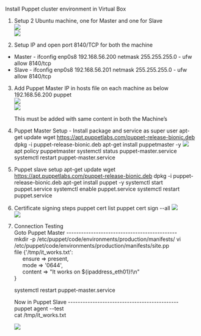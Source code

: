 Install Puppet cluster environment in Virtual Box

1. Setup 2 Ubuntu machine, one for Master and one for Slave</br>
![](https://i.imgur.com/Znmmhor.png)</br>
![](https://i.imgur.com/2gUvPET.png)

2. Setup IP and open port 8140/TCP for both the machine
* Master
        - ifconfig enp0s8 192.168.56.200 netmask 255.255.255.0
        - ufw allow 8140/tcp
* Slave
        - ifconfig enp0s8 192.168.56.201 netmask 255.255.255.0
        - ufw allow 8140/tcp

3. Add Puppet Master IP in hosts file on each machine as below</br>
192.168.56.200 puppet</br>
![](https://i.imgur.com/IIib4Qr.png)</br>
![](https://i.imgur.com/Ut38wvR.png)

    This must be added with same content in both the Machine’s

4. Puppet Master Setup - Install package and service as super user
apt-get update
wget https://apt.puppetlabs.com/puppet-release-bionic.deb
dpkg -i puppet-release-bionic.deb
apt-get install puppetmaster -y
![](https://i.imgur.com/L8XKP2D.png)</br>
apt policy puppetmaster
systemctl status puppet-master.service
systemctl restart puppet-master.service

5. Puppet slave setup
apt-get update
wget https://apt.puppetlabs.com/puppet-release-bionic.deb
dpkg -i puppet-release-bionic.deb
apt-get install puppet -y
systemctl start puppet.service
systemctl enable puppet.service
systemctl restart puppet.service

6. Certificate signing steps
puppet cert list
puppet cert sign --all
![](https://i.imgur.com/BmyGJz1.png)</br>
![](https://i.imgur.com/mwSsy73.png)

7. Connection Testing </br>
Goto Puppet Master ---------------------------------------------</br>
mkdir -p /etc/puppet/code/environments/production/manifests/
vi /etc/puppet/code/environments/production/manifests/site.pp</br>
file {'/tmp/it\_works.txt':</br>
`   `ensure   => present,</br>
`   `mode     => '0644',</br>
`   `content  => "It works on ${ipaddress\_eth01}!\n" </br>
}

    systemctl restart puppet-master.service

    Now in Puppet Slave ---------------------------------------------</br>
puppet agent --test</br>
cat /tmp/it\_works.txt

   ![](https://i.imgur.com/8uFsDDT.png)


